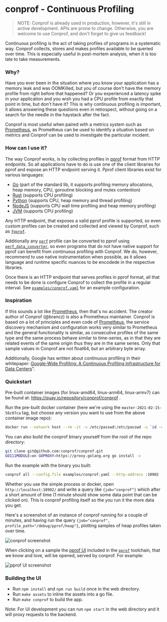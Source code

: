 # conprof - Continuous Profiling

> NOTE: Conprof is already used in production, however, it's still in active development. APIs are prone to change. Otherwise, you are welcome to use Conprof, and don't forget to give us feedback!

Continuous profiling is the act of taking profiles of programs in a systematic way. Conprof collects, stores and makes profiles available to be queried over time. This is especially useful in post-mortem analysis, when it is too late to take measurements.

### Why?

Have you ever been in the situation where you know your application has a memory leak and was OOMKilled, but you of course don't have the memory profile from right before that happened? Or you experienced a latency spike in your application and you wish you had a CPU profile from exactly that point in time, but don't have it? This is why continuous profiling is important, it allows answering these questions even in retrospect, without going on a search for the needle in the haystack after the fact.

Conprof is most useful when paired with a metrics system such as [Prometheus](https://prometheus.io), as Prometheus can be used to identify a situation based on metrics and Conprof can be used to investigate the particular incident.

### How can I use it?

The way Conprof works, is by collecting profiles in [pprof](https://github.com/google/pprof) format from HTTP endpoints. So all applications have to do is use one of the client libraries for pprof and expose an HTTP endpoint serving it. Pprof client libraries exist for various languages:

* [Go](https://golang.org/pkg/net/http/pprof/) (part of the standard lib, it supports profiling memory allocations, heap memory, CPU, goroutine blocking and mutex contention)
* [Rust](https://github.com/tikv/pprof-rs) (supports CPU profiling)
* [Python](https://pypi.org/project/pypprof/) (supports CPU, heap memory and thread profiling)
* [NodeJS](https://github.com/google/pprof-nodejs) (supports CPU wall time profiling and heap memory profiling)
* [JVM](https://github.com/papertrail/profiler) (supports CPU profiling)

Any HTTP endpoint, that exposes a valid pprof profile is supported, so even custom profiles can be created and collected and viewed by Conprof, such as [`fgprof`](https://github.com/felixge/fgprof).

Additionally any [`perf`](https://perf.wiki.kernel.org/index.php/Main_Page) profile can be converted to pprof using [`perf_data_converter`](https://github.com/google/perf_data_converter), so even programs that do not have native support for pprof can benefit from continuous profiling with Conprof. We do, however, recommend to use native instrumentation when possible, as it allows language and runtime specific nuances to be encodede in the respective libraries.

Once there is an HTTP endpoint that serves profiles in pprof format, all that needs to be done is configure Conprof to collect the profile in a regular interval. See [`examples/conprof.yaml`](examples/conprof.yaml) for an example configuration.

### Inspiration

If this sounds a lot like [Prometheus](https://prometheus.io/), then that's no accident. The creator author of Conprof (@brancz) is also a Prometheus maintainer. Conprof is based on a lot of principles and even code of [Prometheus](https://prometheus.io), the service discovery mechanism and configuration works very similar to Prometheus and the general functionality is similar, as consecutive profiles of the same type and the same process behave similar to time-series, as in that they are related events of the same origin thus they are in the same series. Only that sample values in Conprof are not float64, but an arbitrary byte array.

Additionally, Google has written about continuous profiling in their whitepaper: [Google-Wide Profiling: A Continuous Profiling Infrastructure for Data Centers](https://ai.google/research/pubs/pub36575)".

### Quickstart

Pre-built container images (for linux-amd64, linux-arm64, linux-armv7) can be found at: https://quay.io/repository/conprof/conprof .

Run the pre-built docker container (here we're using the `master-2021-02-15-56c07ca` tag, but choose any version you want to use from the above container image repo):

```bash
docker run --network host --rm -it -v /etc/passwd:/etc/passwd -u `id -u`:`id -g` -v `pwd`:`pwd`:z -w `pwd` quay.io/conprof/conprof:master-2021-02-15-56c07ca all --config.file examples/conprof.yaml --http-address :10902 --storage.tsdb.path ./data
```

You can also build the conprof binary yourself from the root of the repo directory:

```bash
git clone git@github.com:conprof/conprof.git
GO111MODULE=on GOPROXY=https://proxy.golang.org go install -v
```

Run the example with the binary you built:

```bash
conprof all --config.file examples/conprof.yaml --http-address :10902 --storage.tsdb.path ./data
```

Whether you use the simple process or docker, open `http://localhost:10902/` and write a query like `{job="conprof"}` which after a short amount of time (1 minute should show some data point that can be clicked on). This is conprof profiling itself so the you run it the more data you get.

Here's a screenshot of an instance of conprof running for a couple of minutes, and having run the query `{job="conprof", profile_path="/debug/pprof/heap"}`, plotting samples of heap profiles taken over time.

![conprof screenshot](https://raw.githubusercontent.com/conprof/conprof/master/screenshot.png)

When clicking on a sample the [pprof UI](https://rakyll.org/pprof-ui/) included in the [`pprof`](https://github.com/google/pprof) toolchain, that we know and love, will be opened, served by conprof. For example:

![pprof UI screenshot](https://raw.githubusercontent.com/conprof/conprof/master/pprofui.png)

### Building the UI

- Run `npm install` and `npm run build` once in the web directory.
- Run `make assets` to inline the assets into a go file.
- Run `make conprof` to build the app.

Note: For UI development you can run `npm start` in the web directory and it will proxy requests to the backend.
